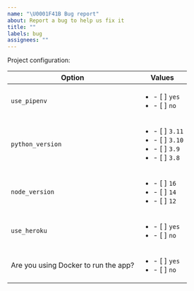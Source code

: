 ```yaml
---
name: "\U0001F41B Bug report"
about: Report a bug to help us fix it
title: ""
labels: bug
assignees: ""
---
```


<!--
Thank you for helping make this project better!

Please provide minimum reproducible examples and screenshots where relevant.
Always feel free to submit PRs for any bugs you discover.

Additionally, please complete the following section with the options you used to generate the project where you observe the bug.
-->

Project configuration:

| Option                               | Values                                                                                     |
| ------------------------------------ | ------------------------------------------------------------------------------------------ |
| `use_pipenv`                         | <ul><li>- [ ] `yes`</li><li>- [ ] `no`</li></ul>                                           |
| `python_version`                     | <ul><li>- [ ] `3.11`</li><li>- [ ] `3.10`</li><li>- [ ] `3.9`</li><li>- [ ] `3.8`</li></ul> |
| `node_version`                       | <ul><li>- [ ] `16`</li><li>- [ ] `14`</li><li>- [ ] `12`</li></ul>                         |
| `use_heroku`                         | <ul><li>- [ ] `yes`</li><li>- [ ] `no`</li></ul>                                           |
| Are you using Docker to run the app? | <ul><li>- [ ] `yes`</li><li>- [ ] `no`</li></ul>                                           |
